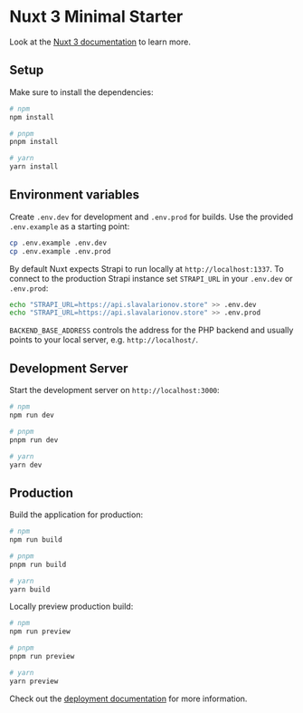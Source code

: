 # Nuxt 3 Minimal Starter

Look at the [Nuxt 3 documentation](https://nuxt.com/docs/getting-started/introduction) to learn more.

## Setup

Make sure to install the dependencies:

```bash
# npm
npm install

# pnpm
pnpm install

# yarn
yarn install
```

## Environment variables

Create `.env.dev` for development and `.env.prod` for builds. Use the provided
`.env.example` as a starting point:

```bash
cp .env.example .env.dev
cp .env.example .env.prod
```

By default Nuxt expects Strapi to run locally at `http://localhost:1337`.
To connect to the production Strapi instance set `STRAPI_URL` in your
`.env.dev` or `.env.prod`:

```bash
echo "STRAPI_URL=https://api.slavalarionov.store" >> .env.dev
echo "STRAPI_URL=https://api.slavalarionov.store" >> .env.prod
```

`BACKEND_BASE_ADDRESS` controls the address for the PHP backend and usually
points to your local server, e.g. `http://localhost/`.

## Development Server

Start the development server on `http://localhost:3000`:

```bash
# npm
npm run dev

# pnpm
pnpm run dev

# yarn
yarn dev
```

## Production

Build the application for production:

```bash
# npm
npm run build

# pnpm
pnpm run build

# yarn
yarn build
```

Locally preview production build:

```bash
# npm
npm run preview

# pnpm
pnpm run preview

# yarn
yarn preview
```

Check out the [deployment documentation](https://nuxt.com/docs/getting-started/deployment) for more information.
